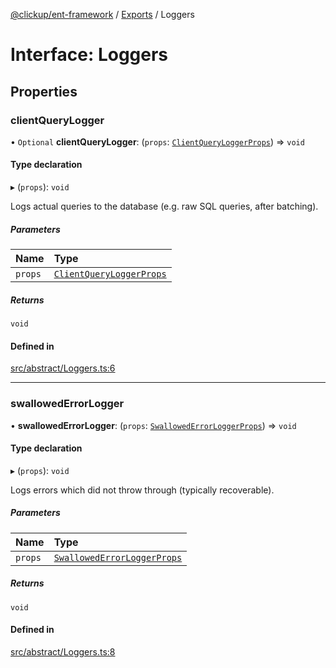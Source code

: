 [@clickup/ent-framework](../README.md) / [Exports](../modules.md) / Loggers

# Interface: Loggers

## Properties

### clientQueryLogger

• `Optional` **clientQueryLogger**: (`props`: [`ClientQueryLoggerProps`](ClientQueryLoggerProps.md)) => `void`

#### Type declaration

▸ (`props`): `void`

Logs actual queries to the database (e.g. raw SQL queries, after
batching).

##### Parameters

| Name | Type |
| :------ | :------ |
| `props` | [`ClientQueryLoggerProps`](ClientQueryLoggerProps.md) |

##### Returns

`void`

#### Defined in

[src/abstract/Loggers.ts:6](https://github.com/clickup/ent-framework/blob/master/src/abstract/Loggers.ts#L6)

___

### swallowedErrorLogger

• **swallowedErrorLogger**: (`props`: [`SwallowedErrorLoggerProps`](SwallowedErrorLoggerProps.md)) => `void`

#### Type declaration

▸ (`props`): `void`

Logs errors which did not throw through (typically recoverable).

##### Parameters

| Name | Type |
| :------ | :------ |
| `props` | [`SwallowedErrorLoggerProps`](SwallowedErrorLoggerProps.md) |

##### Returns

`void`

#### Defined in

[src/abstract/Loggers.ts:8](https://github.com/clickup/ent-framework/blob/master/src/abstract/Loggers.ts#L8)
